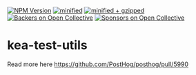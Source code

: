 [![NPM Version](https://img.shields.io/npm/v/kea-test-utils.svg)](https://www.npmjs.com/package/kea-test-utils)
[![minified](https://badgen.net/bundlephobia/min/kea-test-utils)](https://bundlephobia.com/result?p=kea-test-utils)
[![minified + gzipped](https://badgen.net/bundlephobia/minzip/kea-test-utils)](https://bundlephobia.com/result?p=kea-test-utils)
[![Backers on Open Collective](https://opencollective.com/kea/backers/badge.svg)](#backers)
[![Sponsors on Open Collective](https://opencollective.com/kea/sponsors/badge.svg)](#sponsors)

# kea-test-utils

Read more here https://github.com/PostHog/posthog/pull/5990